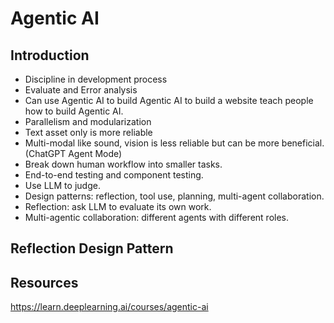 # Agentic AI

## Introduction

- Discipline in development process
- Evaluate and Error analysis
- Can use Agentic AI to build Agentic AI to build a website teach people how to build Agentic AI.
- Parallelism and modularization
- Text asset only is more reliable
- Multi-modal like sound, vision is less reliable but can be more beneficial. (ChatGPT Agent Mode)
- Break down human workflow into smaller tasks.
- End-to-end testing and component testing.
- Use LLM to judge.
- Design patterns: reflection, tool use, planning, multi-agent collaboration.
- Reflection: ask LLM to evaluate its own work.
- Multi-agentic collaboration: different agents with different roles.

## Reflection Design Pattern

## Resources

<https://learn.deeplearning.ai/courses/agentic-ai>
